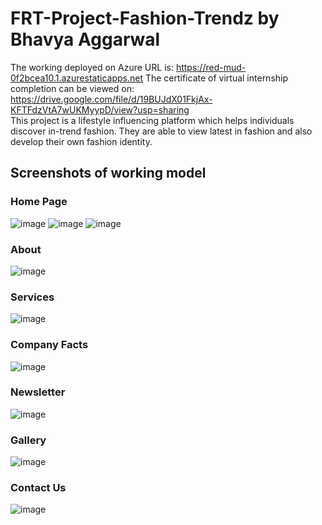 # FRT-Project-Fashion-Trendz by Bhavya Aggarwal
The working deployed on Azure URL is: https://red-mud-0f2bcea10.1.azurestaticapps.net
The certificate of virtual internship completion can be viewed on: https://drive.google.com/file/d/19BUJdX01FkjAx-KFTFdzVtA7wUKMyypD/view?usp=sharing
<br>
This project is a lifestyle influencing platform which helps individuals discover in-trend fashion. They are able to view latest in fashion and also develop their own fashion identity.

## Screenshots of working model
### Home Page
![image](https://user-images.githubusercontent.com/87543207/174600954-1b587843-4be5-4e9b-96b3-7b59e57477a4.png)
![image](https://user-images.githubusercontent.com/87543207/174600981-70d0d136-eccc-4efa-b4f9-fe8ab70e7cc1.png)
![image](https://user-images.githubusercontent.com/87543207/174601026-e9882076-2353-4d32-a2b9-35b89a5db42f.png)
### About
![image](https://user-images.githubusercontent.com/87543207/174601071-b7d9384e-b7b4-43c5-a33b-bd4848029d96.png)
### Services
![image](https://user-images.githubusercontent.com/87543207/174601101-678d24c6-0412-4cc4-859b-329b0f3d7263.png)
### Company Facts
![image](https://user-images.githubusercontent.com/87543207/174601153-6ae3f3c8-1885-48d7-8ddf-7e047ccdfcae.png)
### Newsletter
![image](https://user-images.githubusercontent.com/87543207/174601176-7b4e1283-5418-4f67-a157-c9f5a10dec60.png)
### Gallery
![image](https://user-images.githubusercontent.com/87543207/174601218-37424673-fb2b-4d34-8ec1-d5a9f33bce6e.png)
### Contact Us
![image](https://user-images.githubusercontent.com/87543207/174601249-d5c26336-7cb4-44d8-86d8-33f63cb333d9.png)
